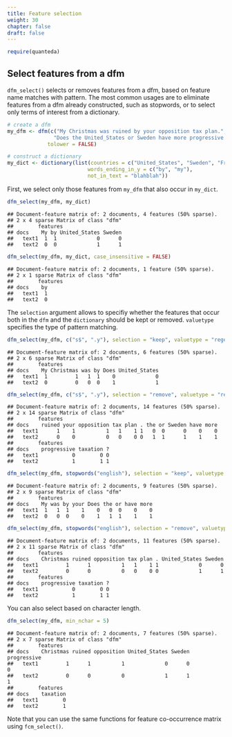 ```yaml
---
title: Feature selection
weight: 30
chapter: false
draft: false
---
```




```r
require(quanteda)
```

## Select features from a dfm

`dfm_select()` selects or removes features from a dfm, based on feature name matches with pattern. The most common usages are to eliminate features from a dfm already constructed, such as stopwords, or to select only terms of interest from a dictionary.



```r
# create a dfm
my_dfm <- dfm(c("My Christmas was ruined by your opposition tax plan.",
               "Does the United_States or Sweden have more progressive taxation?"),
             tolower = FALSE)

# construct a dictionary
my_dict <- dictionary(list(countries = c("United_States", "Sweden", "France"),
                          words_ending_in_y = c("by", "my"),
                          not_in_text = "blahblah"))
```

First, we select only those features from `my_dfm` that also occur in `my_dict`.


```r
dfm_select(my_dfm, my_dict)
```

```
## Document-feature matrix of: 2 documents, 4 features (50% sparse).
## 2 x 4 sparse Matrix of class "dfm"
##        features
## docs    My by United_States Sweden
##   text1  1  1             0      0
##   text2  0  0             1      1
```

```r
dfm_select(my_dfm, my_dict, case_insensitive = FALSE)
```

```
## Document-feature matrix of: 2 documents, 1 feature (50% sparse).
## 2 x 1 sparse Matrix of class "dfm"
##        features
## docs    by
##   text1  1
##   text2  0
```

The `selection` argument allows to specifiy whether the features that occur both in the `dfm` and the `dictionary` should be kept or removed. `valuetype` specifies the type of pattern matching.


```r
dfm_select(my_dfm, c("s$", ".y"), selection = "keep", valuetype = "regex")
```

```
## Document-feature matrix of: 2 documents, 6 features (50% sparse).
## 2 x 6 sparse Matrix of class "dfm"
##        features
## docs    My Christmas was by Does United_States
##   text1  1         1   1  1    0             0
##   text2  0         0   0  0    1             1
```

```r
dfm_select(my_dfm, c("s$", ".y"), selection = "remove", valuetype = "regex")
```

```
## Document-feature matrix of: 2 documents, 14 features (50% sparse).
## 2 x 14 sparse Matrix of class "dfm"
##        features
## docs    ruined your opposition tax plan . the or Sweden have more
##   text1      1    1          1   1    1 1   0  0      0    0    0
##   text2      0    0          0   0    0 0   1  1      1    1    1
##        features
## docs    progressive taxation ?
##   text1           0        0 0
##   text2           1        1 1
```

```r
dfm_select(my_dfm, stopwords("english"), selection = "keep", valuetype = "fixed")
```

```
## Document-feature matrix of: 2 documents, 9 features (50% sparse).
## 2 x 9 sparse Matrix of class "dfm"
##        features
## docs    My was by your Does the or have more
##   text1  1   1  1    1    0   0  0    0    0
##   text2  0   0  0    0    1   1  1    1    1
```

```r
dfm_select(my_dfm, stopwords("english"), selection = "remove", valuetype = "fixed")
```

```
## Document-feature matrix of: 2 documents, 11 features (50% sparse).
## 2 x 11 sparse Matrix of class "dfm"
##        features
## docs    Christmas ruined opposition tax plan . United_States Sweden
##   text1         1      1          1   1    1 1             0      0
##   text2         0      0          0   0    0 0             1      1
##        features
## docs    progressive taxation ?
##   text1           0        0 0
##   text2           1        1 1
```

You can also select based on character length.


```r
dfm_select(my_dfm, min_nchar = 5)
```

```
## Document-feature matrix of: 2 documents, 7 features (50% sparse).
## 2 x 7 sparse Matrix of class "dfm"
##        features
## docs    Christmas ruined opposition United_States Sweden progressive
##   text1         1      1          1             0      0           0
##   text2         0      0          0             1      1           1
##        features
## docs    taxation
##   text1        0
##   text2        1
```

Note that you can use the same functions for feature co-occurrence matrix using `fcm_select()`. 
